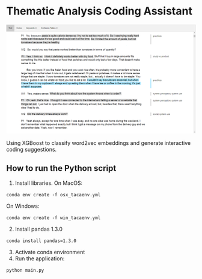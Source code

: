 # Thematic Analysis Coding Assistant

![Screenshot of the text tab](static/res/screenshots/text.png)

Using XGBoost to classify word2vec embeddings and generate interactive coding suggestions.

## How to run the Python script

1) Install libraries. On MacOS:

```
conda env create -f osx_tacaenv.yml
```

On Windows:

```
conda env create -f win_tacaenv.yml
```

2) Install pandas 1.3.0
```
conda install pandas=1.3.0
```
3) Activate conda environment
4) Run the application:

```
python main.py
```
